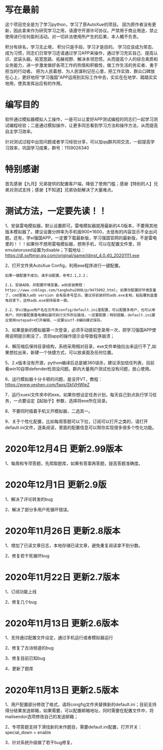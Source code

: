 # 写在最前
这个项目完全是为了学习python，学习了原AutoXue的项目。
因为原作者没有更新，因此拿来作为研究学习之用，请遵守开源许可协议。严禁用于商业用途，禁止使用进行任何盈利活动。对一切非法使用所产生的后果，本人概不负责。

积分有排名，学习无止境， 积分只是手段，学习才是目的。
学习应该成为常态、成为习惯，同志们日常学习还请通过学习APP来操作，通过学习充实自己、提高认识、武装头脑，拓宽思路、拓展视野、解决本领恐慌，从而提高个人的综合素质和业务能力，进一步激发做好各项工作的热情和积极性，做工作生活的务实者、勇于担当的行动者。 把为人民着想、为人民谋利记在心里，把工作实效、群众口碑放在心上，更好地将“学习强国”APP运用到实际工作中去，实实在在地学、踏踏实实地用，使其发挥出应有的作用。
# 编写目的
软件通过模拟器模拟人工操作，一是可以让爱好APP测试编程的同志们一起学习测试编程经验；二是通过模拟操作，让更多同志看到学习方法和操作方法，从而提高自主学习效率。


针对测试过程中出现问题或者学习经验分享，可以加qq群共同交流，一起提高学习效率，巩固学习成果，群号：1159026340


# 特别感谢
首先感谢【九月】兄弟提供的配置客户端，降低了使用门槛；感谢【特别的人】兄弟对测试支持；感谢【不知道】兄弟协助解决了大量难点。

# 测试方法，一定要先读！！

1、安装雷电模拟器，默认设置即可。雷电模拟器就用最新的4.0版本，不要用其他版本模拟器了。建议设置分辨率为手机版900*1600，太低有的内容显示不全出问题。还有，学xi强国APP，一定要下载最新版，学习强国官网的最新版，不是雷电里的！！！如果你不想用雷电模拟器，想用手机，可以在配置文件里，将emulatorused设置为disable；下载地址：https://dl.softmgr.qq.com/original/game/ldinst_4.0.40_20201111.exe

2、打开文件夹AutoXue Config，利用exe程序进行一键配置。

    如果一键配置不成功，请手动配置，参考2.1,2.2；

    2.1、安装ADB，并配置环境变量。adb安装教程：https://www.cnblogs.com/tangbohu2008/p/9475092.html; 如果你配置好环境变量了，cmd里输入adb version 会有版本号显示。建议将安装好的adb.exe复制，粘贴覆到盖雷电目录下，这样adb.exe保持版本一致。
    
    2.2、学xi强guo用户名在文件夹config/default.ini里配置，可以配置多用户，也可以单用户。同时要配置雷电模拟器可执行文件所在路径，一定要配置；特别提醒，default.ini建议使用notepad++打开编辑，一定要以utf-8编码模式保存。

3、如果是新的模拟器第一次登录，必须手动提前登录用一次，把学习强国APP使用说明提示刷没了，否则app的操作提示会导致程序崩溃；

4、解压缩后保持目录结构，系统采用相对目录，exe文件单独拉出来运行不了,如果想拉出来，新建一个快捷方式，可以放桌面及任何位置。

5、2.x版本没有开源，python编译后总是被360误杀，建议添加信任列表，目前看win10自带defender检测没问题。群内大量用户测试也没有问题，放心使用。

6、运行模拟器十分卡顿的问题，是没开VT，教程：https://www.yeshen.com/faqs/SklVHWleZ

7、运行xuexi文件夹中的exe。如果你想设定任务计划，每天自己到点执行学习任务，一点要设定【起始于】参数，选择将exe所在目录。

8、不要同时插着手机又开模拟器，二选其一。

9、关于个性化配置，比如每周答题可以下拉，订阅可以打开之类的，请打开default.ini文件，逐条阅读，里面的配置信息可以帮你实现很多很多个性化功能。

# 2020年12月4日 更新2.99版本

1、每周和专项答题，先爬取题库，如果有答案再答题，提高答题准确度。

# 2020年12月1日 更新2.9版

1、解决了评论转发的bug

2、解决了部分多用户死循环错误。

# 2020年11月26日 更新2.8版本
1、增加了已读文章日志，本地存储已读文章，避免重复阅读拿不到分数。

2、修复若干死循环bug

# 2020年11月22日 更新2.7版本

1、订阅功能上线

2、修复几个bug

# 2020年11月13日 更新2.6版本

1、支持通过配置文件设定，通过手机运行或者模拟器运行

2、修复了古诗频道的bug

3、修复目前已知bug

4、更新了题库
# 2020年11月13日 更新2.5版本

1、用户配置部分修改了格式，请将congfig文件夹替换新的default.ini；目前支持得分结果发送邮箱，如果需要，可以配置邮箱地址，同时需要在配置文件中，将mailsendor选项修改自己的发送邮箱；

2、专项答题支持下滑找新的未作题目，需要default.ini配置，打开开关：special_down = enable

3、针对系统升级做了若干bug修复。
